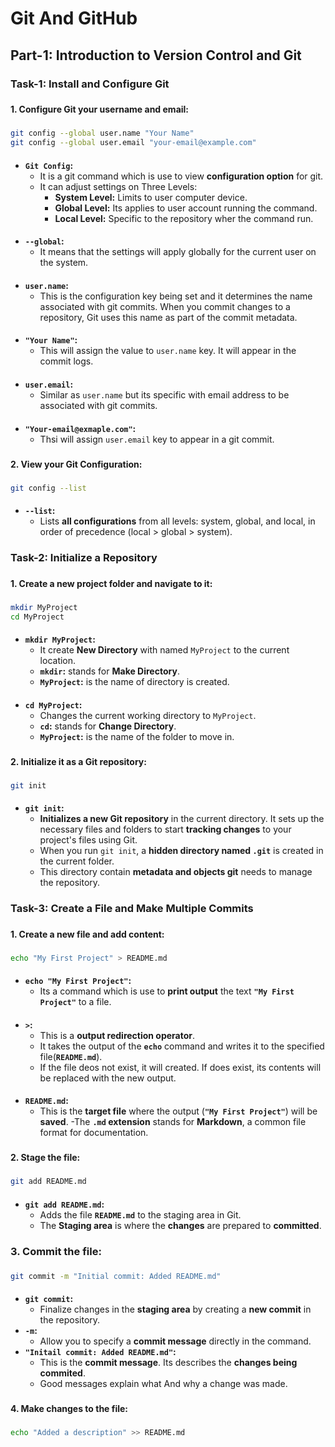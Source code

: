 # Git And GitHub
## **Part-1: Introduction to Version Control and Git**
###
### **Task-1: Install and Configure Git**
###
#### 1. Configure Git your username and email:
###
```bash
git config --global user.name "Your Name"
git config --global user.email "your-email@example.com"
```
####
- __`Git Config`:__
  - It is a git command which is use to view __configuration option__ for git.
  - It can adjust settings on Three Levels:
    -  __System Level:__ Limits to user computer device.
    - __Global Level:__ Its applies to user account running the command.
    - __Local Level:__ Specific to the repository wher the command run.
####
- __`--global`:__
  - It means that the settings will apply globally for the current user on the system.
####
- __`user.name`:__
  - This is the configuration key being set and it determines the name associated with git commits. When you commit changes to a repository, Git uses this name as part of the commit metadata.
####
- __`"Your Name"`:__
  - This will assign the value to `user.name` key. It will appear in the commit logs.
####
- __`user.email`:__
  - Similar as `user.name` but its specific with email address to be associated with git commits.
####
- __`"Your-email@exmaple.com"`:__
  - Thsi will assign `user.email` key to appear in a git commit.
###
#### 2. View  your Git Configuration:
###
```bash
git config --list
```
####
- __`--list`:__
  - Lists __all configurations__ from all levels: system, global, and local, in order of precedence (local > global > system).
###
### **Task-2: Initialize a Repository**
###
#### 1. Create a new project folder and navigate to it:
###
```bash
mkdir MyProject
cd MyProject
```
####
- __`mkdir MyProject`:__
  - It create __New Directory__ with named `MyProject` to the current location.
  - __`mkdir`:__ stands for __Make Directory__.
  - __`MyProject`:__ is the name of directory is created.
####
- __`cd MyProject`:__
  - Changes the current working directory to `MyProject`.
  - __`cd`:__ stands for __Change Directory__.
  - __`MyProject`:__ is the name of the folder to move in.
###
#### 2. Initialize it as a Git repository:
###
```bash
git init
```
####
- __`git init`:__
  -  __Initializes a new Git repository__ in the current directory. It sets up the necessary files and folders to start __tracking changes__ to your project's files using Git.
  - When you run `git init`, a __hidden directory named `.git`__ is created in the current folder.
  - This directory contain __metadata and objects git__ needs to manage the repository.
###
### **Task-3: Create a File and Make Multiple Commits**
###
#### 1. Create a new file and add content:
###
```bash
echo "My First Project" > README.md
```
####
- __`echo "My First Project"`:__ 
  - Its a command which is use to __print output__ the text __`"My First Project"`__ to a file.
####
- __`>`:__ 
  - This is a __output redirection operator__.
  - It takes the output of the __`echo`__ command and writes it to the specified file(__`README.md`__).
  - If the file deos not exist, it will created. If does exist, its contents will be replaced with the new output.
####
- __`README.md`:__
  - This is the __target file__ where the output (__`"My First Project"`__) will be __saved__.
-The __`.md` extension__ stands for __Markdown__, a common file format for documentation.
###
#### 2. Stage the file:
###
```bash
git add README.md
```
####
- __`git add README.md`:__
  - Adds the file __`README.md`__ to the staging area in Git.
  - The __Staging area__ is where the __changes__ are prepared to __committed__.
###
### 3. Commit the file:
###
```bash
git commit -m "Initial commit: Added README.md"
```
####
- __`git commit`:__
    - Finalize changes in the __staging area__ by creating a __new commit__ in the repository.
- __`-m`:__
  - Allow you to specify a __commit message__ directly in the command.
- __`"Initail commit: Added README.md"`:__
  - This is the __commit message__. Its describes the __changes being commited__.
  - Good messages explain what And why a change was made.
###
#### 4. Make changes to the file:
###
```bash
echo "Added a description" >> README.md
```
####
